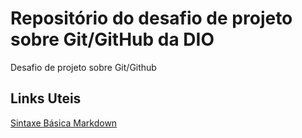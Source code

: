 # Repositório do desafio de projeto sobre Git/GitHub da DIO
Desafio de projeto sobre Git/Github

## Links Uteis 
[Sintaxe Básica Markdown](https://www.markdownguide.org/basic-syntax/)

